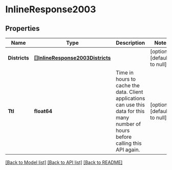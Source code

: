 # InlineResponse2003

## Properties
Name | Type | Description | Notes
------------ | ------------- | ------------- | -------------
**Districts** | [**[]InlineResponse2003Districts**](inline_response_200_3_districts.md) |  | [optional] [default to null]
**Ttl** | **float64** | Time in hours to cache the data. Client applications can use this data for this many number of hours before calling this API again. | [optional] [default to null]

[[Back to Model list]](../README.md#documentation-for-models) [[Back to API list]](../README.md#documentation-for-api-endpoints) [[Back to README]](../README.md)

